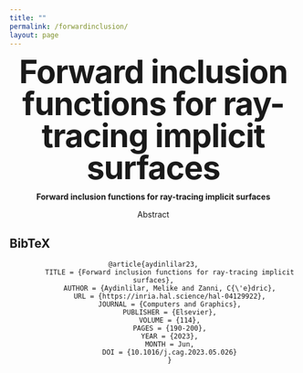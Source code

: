 ```yaml
---
title: ""
permalink: /forwardinclusion/
layout: page
---
```


<style type="text/css" media="screen">
  .container {
    margin: 10px auto;
    text-align: center;
  }
  h1 {
    margin: 10px 0;
    font-size: 4em;
    line-height: 1;
    letter-spacing: -1px;
  }
</style>


<div class="container">
  <h1>Forward inclusion functions for ray-tracing implicit surfaces</h1>
  <p><strong> Forward inclusion functions for ray-tracing implicit surfaces  </strong></p>
  <p>Abstract</p>

  
</div>


<section class="section" id="BibTeX">
    <div class="container is-max-desktop content">
      <h2 style="text-align:left" class="title">BibTeX</h2>
      <pre><code style="text-align:left">@article{aydinlilar23,
        TITLE = {Forward inclusion functions for ray-tracing implicit surfaces},
        AUTHOR = {Aydinlilar, Melike and Zanni, C{\'e}dric},
        URL = {https://inria.hal.science/hal-04129922},
        JOURNAL = {Computers and Graphics},
        PUBLISHER = {Elsevier},
        VOLUME = {114},
        PAGES = {190-200},
        YEAR = {2023},
        MONTH = Jun,
        DOI = {10.1016/j.cag.2023.05.026}
        }</code></pre>
    </div>
  </section>














